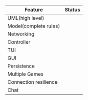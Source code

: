 | Feature               | Status |
|-----------------------|--------|
| UML(high level)       |        |
| Model(complete rules) |        |
| Networking            |        |
| Controller            |        |
| TUI                   |        |
| GUI                   |        |
| Persistence           |        |
| Multiple Games        |        |
| Connection resilience |        |
| Chat                  |        |
